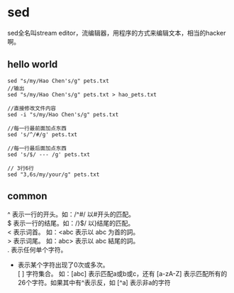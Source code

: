 # sed
sed全名叫stream editor，流编辑器，用程序的方式来编辑文本，相当的hacker啊。  

## hello world
```
sed "s/my/Hao Chen's/g" pets.txt
//输出
sed "s/my/Hao Chen's/g" pets.txt > hao_pets.txt

//直接修改文件内容
sed -i "s/my/Hao Chen's/g" pets.txt

//每一行最前面加点东西
sed 's/^/#/g' pets.txt

//每一行最后面加点东西
sed 's/$/ --- /g' pets.txt

// 3行6行
sed "3,6s/my/your/g" pets.txt
```

## common 

^ 表示一行的开头。如：/^#/ 以#开头的匹配。  
$ 表示一行的结尾。如：/}$/ 以}结尾的匹配。   
\< 表示词首。 如：\<abc 表示以 abc 为首的詞。  
\> 表示词尾。 如：abc\> 表示以 abc 結尾的詞。   
. 表示任何单个字符。   
* 表示某个字符出现了0次或多次。   
[ ] 字符集合。 如：[abc] 表示匹配a或b或c，还有 [a-zA-Z] 表示匹配所有的26个字符。如果其中有^表示反，如 [^a] 表示非a的字符   
